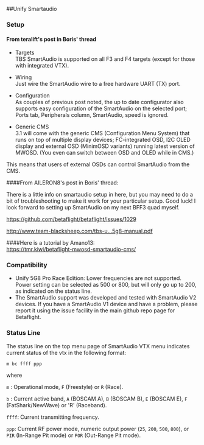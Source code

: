 ##Unify Smartaudio

### Setup

#### From teralift's post in Boris' thread

- Targets  
TBS SmartAudio is supported on all F3 and F4 targets (except for those with integrated VTX).

- Wiring  
Just wire the SmartAudio wire to a free hardware UART (TX) port.

- Configuration  
As couples of previous post noted, the up to date configurator also supports easy configuration of the SmartAudio on the selected port; Ports tab, Peripherals column, SmartAudio, speed is ignored.

- Generic CMS  
3.1 will come with the generic CMS (Configuration Menu System) that runs on top of multiple display devices;  FC-integrated OSD, I2C OLED display and external OSD (MinimOSD variants) running latest version of MWOSD. (You even can switch between OSD and OLED while in CMS.)  

This means that users of external OSDs can control SmartAudio from the CMS.

####From AILERON8's post in Boris' thread:

There is a little info on smartaudio setup in here, but you may need to do a bit of troubleshooting to make it work for your particular setup. Good luck! I look forward to setting up SmartAudio on my next BFF3 quad myself.

https://github.com/betaflight/betaflight/issues/1029

http://www.team-blacksheep.com/tbs-u...5g8-manual.pdf   

####Here is a tutorial by Amano13:  
https://tmr.kiwi/betaflight-mwosd-smartaudio-cms/

### Compatibility

- Unify 5G8 Pro Race Edition:
Lower frequencies are not supported.
Power setting can be selected as 500 or 800, but will only go up to 200, as indicated on the status line.
- The SmartAudio support was developed and tested with SmartAudio V2 devices. If you have a SmartAudio V1 device and have a problem, please report it using the issue facility in the main github repo page for Betaflight.

### Status Line

The status line on the top menu page of SmartAudio VTX menu indicates current status of the vtx in the following format:

```
m bc ffff ppp
```

where

`m` : Operational mode, `F` (Freestyle) or `R` (Race).

`b` : Current active band, `A` (BOSCAM A), `B` (BOSCAM B), `E` (BOSCAM E), `F` (FatShark/NewWave) or 'R' (Raceband).

`ffff`: Current transmitting frequency.

`ppp`: Current RF power mode, numeric output power (`25`, `200`, `500`, `800`), or `PIR` (In-Range Pit mode) or `POR` (Out-Range Pit mode).
